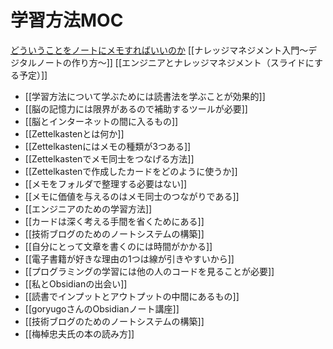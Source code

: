 # 学習方法MOC

[どういうことをノートにメモすればいいのか](どういうことをノートにメモすればいいのか.md)
[[ナレッジマネジメント入門〜デジタルノートの作り方〜]]
[[エンジニアとナレッジマネジメント（スライドにする予定）]]
- [[学習方法について学ぶためには読書法を学ぶことが効果的]]
- [[脳の記憶力には限界があるので補助するツールが必要]]
- [[脳とインターネットの間に入るもの]]
- [[Zettelkastenとは何か]]
- [[Zettelkastenにはメモの種類が3つある]]
- [[Zettelkastenでメモ同士をつなげる方法]]
- [[Zettelkastenで作成したカードをどのように使うか]]
- [[メモをフォルダで整理する必要はない]]
- [[メモに価値を与えるのはメモ同士のつながりである]]
- [[エンジニアのための学習方法]]
- [[カードは深く考える手間を省くためにある]]
- [[技術ブログのためのノートシステムの構築]]
- [[自分にとって文章を書くのには時間がかかる]]
- [[電子書籍が好きな理由の1つは線が引きやすいから]]
- [[プログラミングの学習には他の人のコードを見ることが必要]]
- [[私とObsidianの出会い]]
- [[読書でインプットとアウトプットの中間にあるもの]]
- [[goryugoさんのObsidianノート講座]]
- [[技術ブログのためのノートシステムの構築]]
- [[梅棹忠夫氏の本の読み方]]